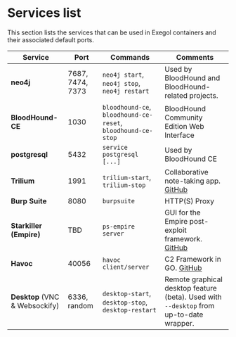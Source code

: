 # Services list

This section lists the services that can be used in Exegol containers and their associated default ports.

| Service              | Port     | Commands                                              | Comments |
|----------------------|---------|------------------------------------------------------|----------|
| **neo4j**           | 7687, 7474, 7373 | `neo4j start`, `neo4j stop`, `neo4j restart` | Used by BloodHound and BloodHound-related projects. |
| **BloodHound-CE**   | 1030    | `bloodhound-ce`, `bloodhound-ce-reset`, `bloodhound-ce-stop` | BloodHound Community Edition Web Interface |
| **postgresql**      | 5432    | `service postgresql [...]` | Used by BloodHound CE |
| **Trilium**         | 1991    | `trilium-start`, `trilium-stop` | Collaborative note-taking app. [GitHub](https://github.com/zadam/trilium) |
| **Burp Suite**      | 8080    | `burpsuite` | HTTP(S) Proxy |
| **Starkiller (Empire)** | TBD  | `ps-empire server` | GUI for the Empire post-exploit framework. [GitHub](https://github.com/BC-SECURITY/Empire) |
| **Havoc**           | 40056   | `havoc client/server` | C2 Framework in GO. [GitHub](https://github.com/HavocFramework/Havoc) |
| **Desktop** (VNC & Websockify) | 6336, random | `desktop-start`, `desktop-stop`, `desktop-restart` | Remote graphical desktop feature (beta). Used with `--desktop` from up-to-date wrapper. |

